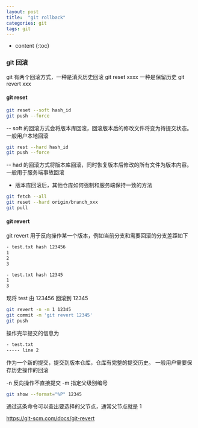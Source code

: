 ```yaml
---
layout: post
title:  "git rollback"
categories: git
tags: git
---
```


* content
{:toc}
### git 回滚
git 有两个回滚方式，一种是消灭历史回滚 git reset xxxx
一种是保留历史 git revert xxx




#### git reset
```bash
git reset --soft hash_id 
git push --force
```
-- soft 的回滚方式会将版本库回滚，回滚版本后的修改文件将变为待提交状态。一般用户本地回滚


```bash
git rest --hard hash_id
git push --force
```
-- had 的回滚方式将版本库回滚，同时恢复版本后修改的所有文件为版本内容。 一般用于服务端事故回滚

* 版本库回滚后，其他仓库如何强制和服务端保持一致的方法
```bash
git fetch --all
git reset --hard origin/branch_xxx
git pull
```

#### git revert
git revert 用于反向操作某一个版本，例如当前分支和需要回滚的分支差距如下
```bash
- test.txt hash 123456
1
2
3

- test.txt hash 12345
1
3
```

现将 test 由 123456 回滚到 12345
```bash
git revert -n -m 1 12345
git commit -m 'git revert 12345'
git push 
```

操作完毕提交的信息为 
```bash
- test.txt
----- line 2
```
作为一个新的提交，提交到版本仓库，仓库有完整的提交历史。 一般用户需要保存历史操作的回滚

-n 反向操作不直接提交
-m 指定父级别编号
```bash
git show --format="%P" 12345
```
通过这条命令可以查出要选择的父节点，通常父节点就是 1

https://git-scm.com/docs/git-revert


